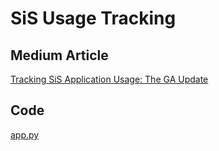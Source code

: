 # SiS Usage Tracking

## Medium Article
[Tracking SiS Application Usage: The GA Update](https://medium.com/@emily-nguyen/tracking-sis-application-usage-the-ga-update-36109395980d)

## Code
[app.py](https://github.com/emmynguyen/sis-usage-tracking/blob/main/app.py)
